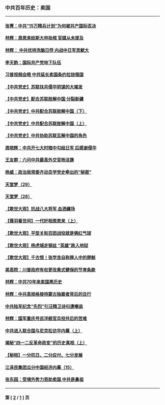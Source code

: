 ### 中共百年历史：卖国
---
#### [张菁：中共“15万精兵计划”为何被共产国际否决](../../pages/nf1176117/n13967677.md?09290430) 
#### [林辉：周恩来给斯大林抬棺 官媒从未提及](../../pages/nf1176117/n13961173.md?09290430) 
#### [林辉： 中共优待洗脑日俘 内战中日军贡献大](../../pages/nf1176117/n13624644.md?09290430) 
#### [李天韵：国际共产党地下队伍](../../pages/nf1176117/n13611808.md?09290430) 
#### [习普视频会晤 中共延长卖国条约拉拢俄国](../../pages/nf1176117/n13060971.md?09290430) 
#### [【中共党史】苏联扶共侵华阴谋的大揭发](../../pages/nf1176117/n13056050.md?09290430) 
#### [【中共党史】配合苏联肢解中国 分裂新疆](../../pages/nf1176117/n13040700.md?09290430) 
#### [【中共党史】中共配合苏联肢解中国（下）](../../pages/nf1176117/n13035660.md?09290430) 
#### [【中共党史】中共配合苏联肢解中国（上）](../../pages/nf1176117/n13030262.md?09290430) 
#### [【中共党史】中共协助苏联瓦解中国的角色](../../pages/nf1176117/n13018109.md?09290430) 
#### [周晓辉：中共开七大时暗中勾结日军 后感谢侵华](../../pages/nf1176117/n12921960.md?09290430) 
#### [王友群：六问中共最高外交官杨洁篪](../../pages/nf1176117/n12836495.md?09290430) 
#### [杨威：政治局常委齐动员学党史牵出的“秘密”](../../pages/nf1176117/n12764642.md?09290430) 
#### [天堂梦（29）](../../pages/nf1176117/n12408465.md?09290430) 
#### [天堂梦（28）](../../pages/nf1176117/n12408309.md?09290430) 
#### [【欺世大观】抗战八大将军 血洒疆场](../../pages/nf1176117/n12357044.md?09290430) 
#### [【薇羽看世间】一代奸相周恩来（上）](../../pages/nf1176117/n12401109.md?09290430) 
#### [【欺世大观】平型关和百团战役就是俩红气球](../../pages/nf1176117/n12359157.md?09290430) 
#### [【欺世大观】杨虎城走钢丝 “英雄”跌入地狱](../../pages/nf1176117/n12358840.md?09290430) 
#### [【欺世大观】千古恨！张学良自称罪人中的罪魁](../../pages/nf1176117/n12358629.md?09290430) 
#### [美高院：川普政府有权更改奥式健保的节育条款](../../pages/nf1176117/n12242171.md?09290430) 
#### [林辉：中共70年来卖国黑历史](../../pages/nf1176117/n11552181.md?09290430) 
#### [林辉：中共高规格接待蒙古独裁者背后的丑行](../../pages/nf1176117/n11225005.md?09290430) 
#### [中共陆军纪念“先烈”引汪精卫诗句遭嘲讽](../../pages/nf1176117/n11153345.md?09290430) 
#### [林辉：国军重庆号巡洋舰官兵投共后的苦难](../../pages/nf1176117/n10997801.md?09290430) 
#### [中共进入联合国与尼克松访华内幕（上）](../../pages/nf1176117/n10138788.md?09290430) 
#### [揭秘“四一二反革命政变”的历史真相（上）](../../pages/nf1176117/n9996650.md?09290430) 
#### [【秘档】一分抗日、二分应付、七分发展](../../pages/nf1176117/n9331484.md?09290430) 
#### [江泽民集团瓜分中国经济内幕（15）](../../pages/nf1176117/n9268584.md?09290430) 
#### [张东园：受境外势力资助卖国 中共是鼻祖](../../pages/nf1176117/n9272480.md?09290430) 

---
#### 第 [ [2](./2.md?09290430) / [1](./1.md?09290430) ] 页
